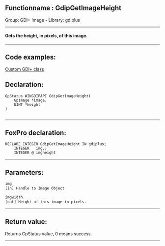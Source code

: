 <link rel="stylesheet" type="text/css" href="../../css/win32api.css">  
<link rel="stylesheet" href="https://cdnjs.cloudflare.com/ajax/libs/font-awesome/4.7.0/css/font-awesome.min.css">

## Functionname : GdipGetImageHeight
Group: GDI+ Image - Library: gdiplus    
***  


#### Gets the height, in pixels, of this image.
***  


## Code examples:
[Custom GDI+ class](../../samples/sample_450.md)  

## Declaration:
```foxpro  
GpStatus WINGDIPAPI GdipGetImageHeight(
	GpImage *image,
	UINT *height
)
  
```  
***  


## FoxPro declaration:
```foxpro  
DECLARE INTEGER GdipGetImageHeight IN gdiplus;
	INTEGER   img,;
	INTEGER @ imgheight  
```  
***  


## Parameters:
```txt  
img
[in] Handle to Image Object

imgwidth
[out] Height of this image in pixels.  
```  
***  


## Return value:
Returns GpStatus value, 0 means success.  
***  

